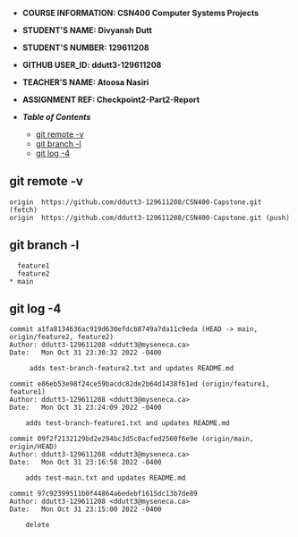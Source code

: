 - **COURSE INFORMATION: CSN400 Computer Systems Projects**
- **STUDENT’S NAME: Divyansh Dutt** 
- **STUDENT'S NUMBER: 129611208**
- **GITHUB USER_ID: ddutt3-129611208**
- **TEACHER’S NAME: Atoosa Nasiri**
- **ASSIGNMENT REF: Checkpoint2-Part2-Report**


- ***Table of Contents***

  - [git remote -v](#git-remote--v)
  - [git branch -l](#git-branch--l)
  - [git log -4](#git-log--4)


## git remote -v
```
origin  https://github.com/ddutt3-129611208/CSN400-Capstone.git (fetch)
origin  https://github.com/ddutt3-129611208/CSN400-Capstone.git (push)
```

## git branch -l
```
  feature1
  feature2
* main
```

## git log -4
```
commit a1fa8134636ac919d630efdcb8749a7da11c9eda (HEAD -> main, origin/feature2, feature2)
Author: ddutt3-129611208 <ddutt3@myseneca.ca>
Date:   Mon Oct 31 23:30:32 2022 -0400

     adds test-branch-feature2.txt and updates README.md

commit e86eb53e98f24ce59bacdc82de2b64d1438f61ed (origin/feature1, feature1)
Author: ddutt3-129611208 <ddutt3@myseneca.ca>
Date:   Mon Oct 31 23:24:09 2022 -0400

    adds test-branch-feature1.txt and updates README.md

commit 09f2f2132129bd2e294bc3d5c0acfed2560f6e9e (origin/main, origin/HEAD)
Author: ddutt3-129611208 <ddutt3@myseneca.ca>
Date:   Mon Oct 31 23:16:58 2022 -0400

    adds test-main.txt and updates README.md

commit 97c92399511b0f44864a6edebf1615dc13b7de89
Author: ddutt3-129611208 <ddutt3@myseneca.ca>
Date:   Mon Oct 31 23:15:00 2022 -0400

    delete
